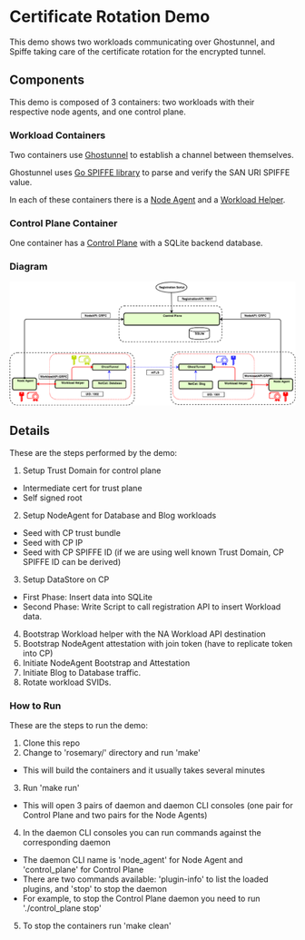 #  Certificate Rotation Demo

This demo shows two workloads communicating over Ghostunnel, and Spiffe taking care of the certificate rotation for the encrypted tunnel.

## Components

This demo is composed of 3 containers: two workloads with their respective node agents, and one control plane.

### Workload Containers

Two containers use [Ghostunnel](https://github.com/spiffe/ghostunnel) to establish a channel between 
themselves.

Ghostunnel uses [Go SPIFFE library](https://github.com/spiffe/go-spiffe) to parse and verify the SAN URI SPIFFE value.

In each of these containers there is a [Node Agent](https://github.com/spiffe/node-agent) and a [Workload Helper](https://github.com/spiffe/spiffe-example/rosemary/workload_helper).

### Control Plane Container

One container has a [Control Plane](https://github.com/spiffe/control-plane) with a SQLite backend database.


### Diagram

![GitHub Logo](rosemary_release.png)

## Details

These are the steps performed by the demo:

1. Setup Trust Domain for control plane
- Intermediate cert for trust plane
- Self signed root 
2. Setup NodeAgent for Database and Blog workloads
- Seed with CP trust bundle
- Seed with CP IP 
- Seed with CP SPIFFE ID (if we are using well known Trust Domain, CP SPIFFE ID can be derived)
3. Setup DataStore on CP
- First Phase: Insert data into SQLite 
- Second Phase: Write Script to call registration API to insert Workload data. 
4. Bootstrap Workload helper with the NA Workload API destination 
5. Bootstrap NodeAgent attestation with join token (have to replicate token into CP)
6. Initiate NodeAgent Bootstrap and Attestation 
7. Initiate Blog to Database traffic.
8. Rotate workload SVIDs.

### How to Run

These are the steps to run the demo:

1. Clone this repo
2. Change to 'rosemary/' directory and run 'make'
- This will build the containers and it usually takes several minutes
3. Run 'make run'
- This will open 3 pairs of daemon and daemon CLI consoles (one pair for Control Plane
and two pairs for the Node Agents)
4. In the daemon CLI consoles you can run commands against the corresponding daemon
- The daemon CLI name is 'node\_agent' for Node Agent and 'control\_plane' for Control Plane
- There are two commands available: 'plugin-info' to list the loaded plugins, and 'stop' to stop the daemon
- For example, to stop the Control Plane daemon you need to run './control_plane stop'
5. To stop the containers run 'make clean'